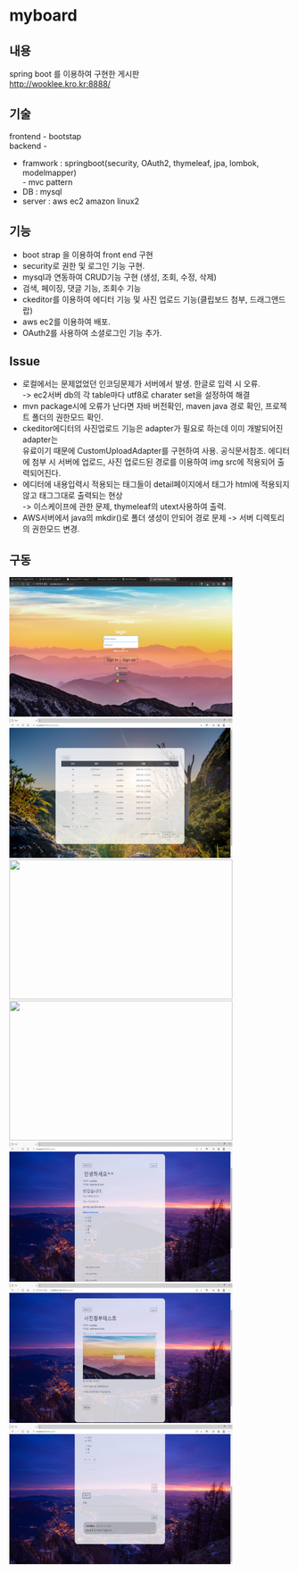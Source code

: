 # myboard
## 내용
spring boot 를 이용하여 구현한 게시판    
http://wooklee.kro.kr:8888/

## 기술
frontend - bootstap    
backend -    
* framwork : springboot(security, OAuth2, thymeleaf, jpa, lombok, modelmapper)   
        - mvc pattern 
* DB : mysql    
* server : aws ec2 amazon linux2   

## 기능
 - boot strap 을 이용하여 front end 구현    
 - security로 권한 및 로그인 기능 구현.    
 - mysql과 연동하여 CRUD기능 구현 (생성, 조회, 수정, 삭제)    
 - 검색, 페이징, 댓글 기능, 조회수 기능    
 - ckeditor를 이용하여 에디터 기능 및 사진 업로드 기능(클립보드 첨부, 드래그앤드랍)    
 - aws ec2를 이용하여 배포.
 - OAuth2를 사용하여 소셜로그인 기능 추가.
 
 ## Issue 
 * 로컬에서는 문제없었던 인코딩문제가 서버에서 발생. 한글로 입력 시 오류.    
 -> ec2서버 db의 각 table마다 utf8로 charater set을 설정하여 해결     
 * mvn package시에 오류가 난다면 자바 버전확인, maven java 경로 확인, 프로젝트 폴더의 권한모드 확인.   
 * ckeditor에디터의 사진업로드 기능은 adapter가 필요로 하는데 이미 개발되어진 adapter는    
 유료이기 때문에 CustomUploadAdapter를 구현하여 사용. 공식문서참조.
 에디터에 첨부 시 서버에 업로드, 사진 업로드된 경로를 이용하여 img src에 적용되어 출력되어진다.
 * 에디터에 내용입력시 적용되는 태그들이 detail페이지에서 태그가 html에 적용되지않고 태그그대로 출력되는 현상    
 -> 이스케이프에 관한 문제, thymeleaf의 utext사용하여 출력.
 * AWS서버에서 java의 mkdir()로 폴더 생성이 안되어 경로 문제 -> 서버 디렉토리의 권한모드 변경.

## 구동
<img src="/myboard/login3.PNG" width="400" height="250"></img>
<img src="/myboard/main1.PNG" width="400" height="250"></img>
<img src="/myboard/new1.PNG" width="400" height="250"></img>
<img src="/myboard/new2.PNG" width="400" height="250"></img>
<img src="/myboard/detail1.PNG" width="400" height="250"></img>
<img src="/myboard/detail2.PNG" width="400" height="250"></img>
<img src="/myboard/detailComment1.PNG" width="400" height="250"></img>
